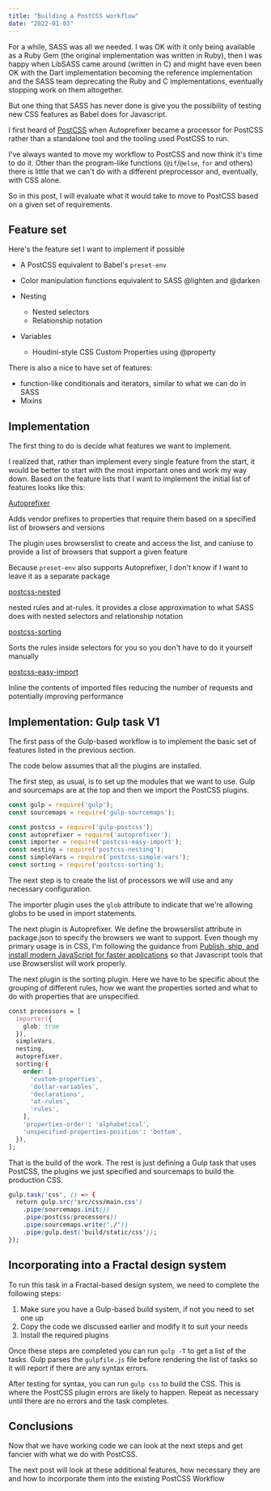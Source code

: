 ```yaml
---
title: "Building a PostCSS workflow"
date: "2022-01-03"
---
```


For a while, SASS was all we needed. I was OK with it only being available as a Ruby Gem (the original implementation was written in Ruby), then I was happy when LibSASS came around (written in C) and might have even been OK with the Dart implementation becoming the reference implementation and the SASS team deprecating the Ruby and C implementations, eventually stopping work on them altogether.

But one thing that SASS has never done is give you the possibility of testing new CSS features as Babel does for Javascript.

I first heard of [PostCSS](https://postcss.org/) when Autoprefixer became a processor for PostCSS rather than a standalone tool and the tooling used PostCSS to run.

I've always wanted to move my workflow to PostCSS and now think it's time to do it. Other than the program-like functions (`@if`/`@else`, `for` and others) there is little that we can't do with a different preprocessor and, eventually, with CSS alone.

So in this post, I will evaluate what it would take to move to PostCSS based on a given set of requirements.

## Feature set

Here's the feature set I want to implement if possible

- A PostCSS equivalent to Babel's `preset-env`
- Color manipulation functions equivalent to SASS @lighten and @darken
- Nesting
    
    - Nested selectors
    - Relationship notation
- Variables
    
    - Houdini-style CSS Custom Properties using @property

There is also a nice to have set of features:

- function-like conditionals and iterators, similar to what we can do in SASS
- Mixins

## Implementation

The first thing to do is decide what features we want to implement.

I realized that, rather than implement every single feature from the start, it would be better to start with the most important ones and work my way down. Based on the feature lists that I want to implement the initial list of features looks like this:

[Autoprefixer](https://github.com/postcss/autoprefixer)

Adds vendor prefixes to properties that require them based on a specified list of browsers and versions

The plugin uses browserslist to create and access the list, and caniuse to provide a list of browsers that support a given feature

Because `preset-env` also supports Autoprefixer, I don't know if I want to leave it as a separate package

[postcss-nested](https://github.com/postcss/postcss-nested)

nested rules and at-rules. It provides a close approximation to what SASS does with nested selectors and relationship notation

[postcss-sorting](https://github.com/hudochenkov/postcss-sorting)

Sorts the rules inside selectors for you so you don't have to do it yourself manually

[postcss-easy-import](https://github.com/TrySound/postcss-easy-import)

Inline the contents of imported files reducing the number of requests and potentially improving performance

## Implementation: Gulp task V1

The first pass of the Gulp-based workflow is to implement the basic set of features listed in the previous section.

The code below assumes that all the plugins are installed.

The first step, as usual, is to set up the modules that we want to use. Gulp and sourcemaps are at the top and then we import the PostCSS plugins.

```js
const gulp = require('gulp');
const sourcemaps = require('gulp-sourcemaps');

const postcss = require('gulp-postcss');
const autoprefixer = require('autoprefixer');
const importer = require('postcss-easy-import');
const nesting = require('postcss-nesting');
const simpleVars = require('postcss-simple-vars');
const sorting = require('postcss-sorting');
```

The next step is to create the list of processors we will use and any necessary configuration.

The importer plugin uses the `glob` attribute to indicate that we're allowing globs to be used in import statements.

The next plugin is Autoprefixer. We define the browserslist attribute in package.json to specify the browsers we want to support. Even though my primary usage is in CSS, I'm following the guidance from [Publish, ship, and install modern JavaScript for faster applications](https://web.dev/publish-modern-javascript/) so that Javascript tools that use Browserslist will work properly.

The next plugin is the sorting plugin. Here we have to be specific about the grouping of different rules, how we want the properties sorted and what to do with properties that are unspecified.

```css
const processors = [
  importer({
    glob: true
  }),
  simpleVars,
  nesting,
  autoprefixer,
  sorting({
    order: [
      'custom-properties',
      'dollar-variables',
      'declarations',
      'at-rules',
      'rules',
    ],
    'properties-order': 'alphabetical',
    'unspecified-properties-position': 'bottom',
  }),
];
```

That is the build of the work. The rest is just defining a Gulp task that uses PostCSS, the plugins we just specified and sourcemaps to build the production CSS.

```css
gulp.task('css', () => {
  return gulp.src('src/css/main.css')
    .pipe(sourcemaps.init())
    .pipe(postcss(processors))
    .pipe(sourcemaps.write('./'))
    .pipe(gulp.dest('build/static/css'));
});
```

## Incorporating into a Fractal design system

To run this task in a Fractal-based design system, we need to complete the following steps:

1. Make sure you have a Gulp-based build system, if not you need to set one up
2. Copy the code we discussed earlier and modify it to suit your needs
3. Install the required plugins

Once these steps are completed you can run `gulp -T` to get a list of the tasks. Gulp parses the `gulpfile.js` file before rendering the list of tasks so it will report if there are any syntax errors.

After testing for syntax, you can run `gulp css` to build the CSS. This is where the PostCSS plugin errors are likely to happen. Repeat as necessary until there are no errors and the task completes.

## Conclusions

Now that we have working code we can look at the next steps and get fancier with what we do with PostCSS.

The next post will look at these additional features, how necessary they are and how to incorporate them into the existing PostCSS Workflow
